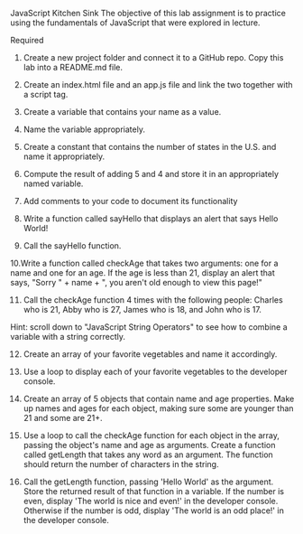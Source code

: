 JavaScript Kitchen Sink
The objective of this lab assignment is to practice using the fundamentals of JavaScript that were explored in lecture.

Required
1. Create a new project folder and connect it to a GitHub repo. Copy this lab into a README.md file.

2. Create an index.html file and an app.js file and link the two together with a script tag.

3. Create a variable that contains your name as a value.

4. Name the variable appropriately.

5. Create a constant that contains the number of states in the U.S. and name it appropriately.

6. Compute the result of adding 5 and 4 and store it in an appropriately named variable.

7. Add comments to your code to document its functionality

8. Write a function called sayHello that displays an alert that says Hello World!

9. Call the sayHello function.

10.Write a function called checkAge that takes two arguments: one for a name and one for an age. If the age is less than 21, display an alert that says, "Sorry " + name + ", you aren't old enough to view this page!"

11. Call the checkAge function 4 times with the following people: Charles who is 21, Abby who is 27, James who is 18, and John who is 17.

  Hint: scroll down to "JavaScript String Operators" to see how to combine a variable with a string correctly.

12. Create an array of your favorite vegetables and name it accordingly.

13. Use a loop to display each of your favorite vegetables to the developer console.

14. Create an array of 5 objects that contain name and age properties. Make up names and ages for each object, making sure some are younger than 21 and some are 21+.

15. Use a loop to call the checkAge function for each object in the array, passing the object's name and age as arguments.
Create a function called getLength that takes any word as an argument. The function should return the number of characters in the string.

16. Call the getLength function, passing 'Hello World' as the argument. Store the returned result of that function in a variable. If the number is even, display 'The world is nice and even!' in the developer console. Otherwise if the number is odd, display 'The world is an odd place!' in the developer console.

